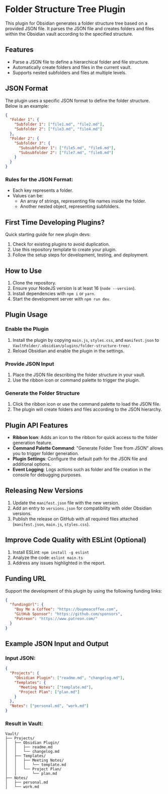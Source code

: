 # Folder Structure Tree Plugin

This plugin for Obsidian generates a folder structure tree based on a provided JSON file. It parses the JSON file and creates folders and files within the Obsidian vault according to the specified structure.

## Features

- Parse a JSON file to define a hierarchical folder and file structure.
- Automatically create folders and files in the current vault.
- Supports nested subfolders and files at multiple levels.

## JSON Format

The plugin uses a specific JSON format to define the folder structure. Below is an example:

```json
{
  "Folder 1": {
    "Subfolder 1": ["file1.md", "file2.md"],
    "Subfolder 2": ["file3.md", "file4.md"]
  },
  "Folder 2": {
    "Subfolder 3": {
      "Subsubfolder 1": ["file5.md", "file6.md"],
      "Subsubfolder 2": ["file7.md", "file8.md"]
    }
  }
}
```

### Rules for the JSON Format:

- Each key represents a folder.
- Values can be:
  - An array of strings, representing file names inside the folder.
  - Another nested object, representing subfolders.

## First Time Developing Plugins?

Quick starting guide for new plugin devs:

1. Check for existing plugins to avoid duplication.
2. Use this repository template to create your plugin.
3. Follow the setup steps for development, testing, and deployment.

## How to Use

1. Clone the repository.
2. Ensure your NodeJS version is at least 16 (`node --version`).
3. Install dependencies with `npm i` or `yarn`.
4. Start the development server with `npm run dev`.

## Plugin Usage

### Enable the Plugin

1. Install the plugin by copying `main.js`, `styles.css`, and `manifest.json` to `VaultFolder/.obsidian/plugins/folder-structure-tree/`.
2. Reload Obsidian and enable the plugin in the settings.

### Provide JSON Input

1. Place the JSON file describing the folder structure in your vault.
2. Use the ribbon icon or command palette to trigger the plugin.

### Generate the Folder Structure

1. Click the ribbon icon or use the command palette to load the JSON file.
2. The plugin will create folders and files according to the JSON hierarchy.

## Plugin API Features

- **Ribbon Icon**: Adds an icon to the ribbon for quick access to the folder generation feature.
- **Command Palette Command**: "Generate Folder Tree from JSON" allows you to trigger folder generation.
- **Plugin Settings**: Configure the default path for the JSON file and additional options.
- **Event Logging**: Logs actions such as folder and file creation in the console for debugging purposes.

## Releasing New Versions

1. Update the `manifest.json` file with the new version.
2. Add an entry to `versions.json` for compatibility with older Obsidian versions.
3. Publish the release on GitHub with all required files attached (`manifest.json`, `main.js`, `styles.css`).

## Improve Code Quality with ESLint (Optional)

1. Install ESLint: `npm install -g eslint`
2. Analyze the code: `eslint main.ts`
3. Address any issues highlighted in the report.

## Funding URL

Support the development of this plugin by using the following funding links:

```json
{
  "fundingUrl": {
    "Buy Me a Coffee": "https://buymeacoffee.com",
    "GitHub Sponsor": "https://github.com/sponsors",
    "Patreon": "https://www.patreon.com/"
  }
}
```

## Example JSON Input and Output

### Input JSON:

```json
{
  "Projects": {
    "Obsidian Plugin": ["readme.md", "changelog.md"],
    "Templates": {
      "Meeting Notes": ["template.md"],
      "Project Plan": ["plan.md"]
    }
  },
  "Notes": ["personal.md", "work.md"]
}
```

### Result in Vault:

```plaintext
Vault/
├── Projects/
│   ├── Obsidian Plugin/
│   │   ├── readme.md
│   │   └── changelog.md
│   ├── Templates/
│   │   ├── Meeting Notes/
│   │   │   └── template.md
│   │   └── Project Plan/
│   │       └── plan.md
├── Notes/
│   ├── personal.md
│   └── work.md
```
